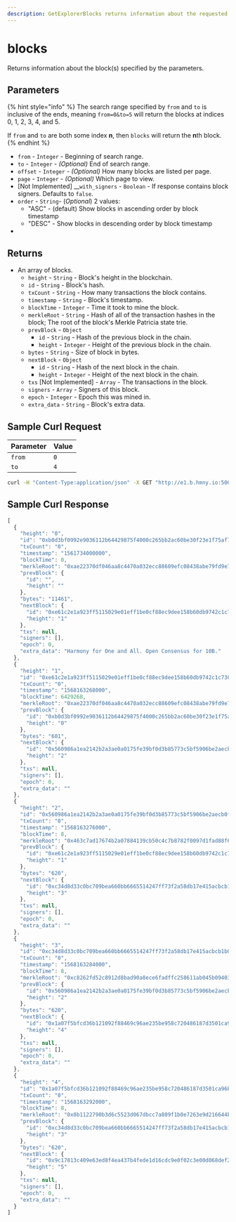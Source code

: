 ```yaml
---
description: GetExplorerBlocks returns information about the requested block(s).
---
```


# blocks

Returns information about the block\(s\) specified by the parameters.

## Parameters

{% hint style="info" %}
The search range specified by `from` and `to` is inclusive of the ends, meaning `from=0&to=5` will return the blocks at indices 0, 1, 2, 3, 4, and 5.

If `from` and `to` are both some index **n**, then `blocks` will return the **n**th block.
{% endhint %}

* `from` - `Integer` - Beginning of search range.
* `to` - `Integer` - _\(Optional\)_ End of search range.
* `offset` - `Integer` - _\(Optional\)_ How many blocks are listed per page.
* `page` - `Integer` - _\(Optional\)_ Which page to view.
* \[Not Implemented\] \_\_`with_signers` - `Boolean` - If response contains block signers. Defaults to `false`.
* `order` - `String`- \(_Optional_\) 2 values:
  * "ASC" - \(default\) Show blocks in ascending order by block timestamp
  * "DESC" - Show blocks in descending order by block timestamp
* 
## Returns

* An array of blocks.
  * `height` - `String` - Block's height in the blockchain.
  * `id` - `String` - Block's hash.
  * `txCount` - `String` - How many transactions the block contains.
  * `timestamp` - `String` - Block's timestamp.
  * `blockTime` - `Integer` - Time it took to mine the block.
  * `merkleRoot` - `String` - Hash of all of the transaction hashes in the block; The root of the block's Merkle Patricia state trie.
  * `prevBlock` - `Object` 
    * `id` - `String` - Hash of the previous block in the chain.
    * `height` - `Integer` - Height of the previous block in the chain.
  * `bytes` - `String` - Size of block in bytes.
  * `nextBlock` - `Object` 
    * `id` - `String` - Hash of the next block in the chain.
    * `height` - `Integer` - Height of the next block in the chain.
  * `txs` \[Not Implemented\] - `Array` - The transactions in the block.
  * `signers` - `Array` - Signers of this block.
  * `epoch` - `Integer` - Epoch this was mined in.
  * `extra_data` - `String` - Block's extra data.

## Sample Curl Request

| Parameter | Value |
| :--- | :--- |
| `from` | `0` |
| `to` | `4` |

```bash
curl -H "Content-Type:application/json" -X GET "http://e1.b.hmny.io:5000/blocks?from=0&to=4"
```

## Sample Curl Response

```javascript
[
  {
    "height": "0",
    "id": "0xb0d3bf0992e9036112b64429875f4000c265bb2ac60be30f23e1f75af7904c66",
    "txCount": "0",
    "timestamp": "1561734000000",
    "blockTime": 0,
    "merkleRoot": "0xae22370df046aa8c4470a032ecc88609efc08438abe79fd9e7f134b077a11fb6",
    "prevBlock": {
      "id": "",
      "height": ""
    },
    "bytes": "11461",
    "nextBlock": {
      "id": "0xe61c2e1a923ff5115029e01eff1be0cf88ec9dee158b60db9742c1c730e5bc08",
      "height": "1"
    },
    "txs": null,
    "signers": [],
    "epoch": 0,
    "extra_data": "Harmony for One and All. Open Consensus for 10B."
  },
  {
    "height": "1",
    "id": "0xe61c2e1a923ff5115029e01eff1be0cf88ec9dee158b60db9742c1c730e5bc08",
    "txCount": "0",
    "timestamp": "1568163268000",
    "blockTime": 6429268,
    "merkleRoot": "0xae22370df046aa8c4470a032ecc88609efc08438abe79fd9e7f134b077a11fb6",
    "prevBlock": {
      "id": "0xb0d3bf0992e9036112b64429875f4000c265bb2ac60be30f23e1f75af7904c66",
      "height": "0"
    },
    "bytes": "601",
    "nextBlock": {
      "id": "0x560986a1ea2142b2a3ae0a0175fe39bf0d3b85773c5bf5906be2aecb0f76410f",
      "height": "2"
    },
    "txs": null,
    "signers": [],
    "epoch": 0,
    "extra_data": ""
  },
  {
    "height": "2",
    "id": "0x560986a1ea2142b2a3ae0a0175fe39bf0d3b85773c5bf5906be2aecb0f76410f",
    "txCount": "0",
    "timestamp": "1568163276000",
    "blockTime": 8,
    "merkleRoot": "0x463c7ad17674b2a07884139cb50c4c7b8782f0097d1fad88f6a6063f0eb1329e",
    "prevBlock": {
      "id": "0xe61c2e1a923ff5115029e01eff1be0cf88ec9dee158b60db9742c1c730e5bc08",
      "height": "1"
    },
    "bytes": "620",
    "nextBlock": {
      "id": "0xc34d8d33c0bc709bea660bb6665514247ff73f2a58db17e415acbcb1b0c56613",
      "height": "3"
    },
    "txs": null,
    "signers": [],
    "epoch": 0,
    "extra_data": ""
  },
  {
    "height": "3",
    "id": "0xc34d8d33c0bc709bea660bb6665514247ff73f2a58db17e415acbcb1b0c56613",
    "txCount": "0",
    "timestamp": "1568163284000",
    "blockTime": 8,
    "merkleRoot": "0xc8262fd52c8912d8bad90a8ece6fadffc258611ab045b09403a67f870b9d568c",
    "prevBlock": {
      "id": "0x560986a1ea2142b2a3ae0a0175fe39bf0d3b85773c5bf5906be2aecb0f76410f",
      "height": "2"
    },
    "bytes": "620",
    "nextBlock": {
      "id": "0x1a07f5bfcd36b121092f88469c96ae235be958c720486187d3501ca96bf42067",
      "height": "4"
    },
    "txs": null,
    "signers": [],
    "epoch": 0,
    "extra_data": ""
  },
  {
    "height": "4",
    "id": "0x1a07f5bfcd36b121092f88469c96ae235be958c720486187d3501ca96bf42067",
    "txCount": "0",
    "timestamp": "1568163292000",
    "blockTime": 8,
    "merkleRoot": "0x0b1122790b3d6c5523d067dbcc7a809f1b0e7263e9d216644ba9a3dfc9f58d1c",
    "prevBlock": {
      "id": "0xc34d8d33c0bc709bea660bb6665514247ff73f2a58db17e415acbcb1b0c56613",
      "height": "3"
    },
    "bytes": "620",
    "nextBlock": {
      "id": "0x9c17813c409e63ed8f4ea437b4fede1d16cdc9e0f02c3e00d068def23688ecc9",
      "height": "5"
    },
    "txs": null,
    "signers": [],
    "epoch": 0,
    "extra_data": ""
  }
]
```

